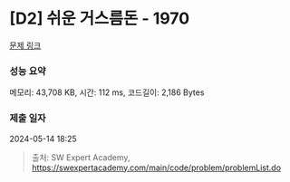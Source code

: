 # [D2] 쉬운 거스름돈 - 1970 

[문제 링크](https://swexpertacademy.com/main/code/problem/problemDetail.do?contestProbId=AV5PsIl6AXIDFAUq) 

### 성능 요약

메모리: 43,708 KB, 시간: 112 ms, 코드길이: 2,186 Bytes

### 제출 일자

2024-05-14 18:25



> 출처: SW Expert Academy, https://swexpertacademy.com/main/code/problem/problemList.do